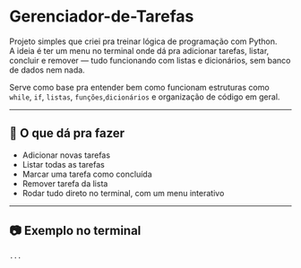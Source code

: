 # Gerenciador-de-Tarefas

Projeto simples que criei pra treinar lógica de programação com Python.  
A ideia é ter um menu no terminal onde dá pra adicionar tarefas, listar, concluir e remover — tudo funcionando com listas e dicionários, sem banco de dados nem nada.

Serve como base pra entender bem como funcionam estruturas como `while`, `if`, `listas`, `funções`,`dicionários` e organização de código em geral.

---

## 🚀 O que dá pra fazer

- Adicionar novas tarefas
- Listar todas as tarefas
- Marcar uma tarefa como concluída
- Remover tarefa da lista
- Rodar tudo direto no terminal, com um menu interativo

---

## 📷 Exemplo no terminal
    ...